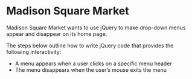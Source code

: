 # Madison Square Market

Madison Square Market wants to use jQuery to make drop-down menus appear and disappear on its home page.

The steps below outline how to write jQuery code that provides the following interactivity:

- A menu appears when a user clicks on a specific menu header
- The menu disappears when the user’s mouse exits the menu

